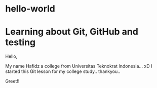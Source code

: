 # hello-world
Learning about Git, GitHub and testing
===========================================
Hello, 

My name Hafidz a college from Universitas Teknokrat Indonesia... xD
I started this Git lesson for my college study..
thankyou..

Greet!!
